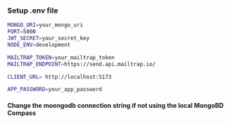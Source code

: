### Setup .env file

```bash
MONGO_URI=your_mongo_uri
PORT=5000
JWT_SECRET=your_secret_key
NODE_ENV=development

MAILTRAP_TOKEN=your_mailtrap_token
MAILTRAP_ENDPOINT=https://send.api.mailtrap.io/

CLIENT_URL= http://localhost:5173

APP_PASSWORD=your_app_password
```
<h4>Change the moongodb connection string if not using the local 
MongoBD Compass</h4>